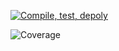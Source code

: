 

[![Compile, test, depoly](https://github.com/siawli/VTTP-Project/actions/workflows/testPipeline1.yaml/badge.svg)](https://github.com/siawli/VTTP-Project/actions/workflows/testPipeline1.yaml)

![Coverage](https://paf-siawli.sgp1.digitaloceanspaces.com/coverage/VTTP-Project/jacoco.svg)